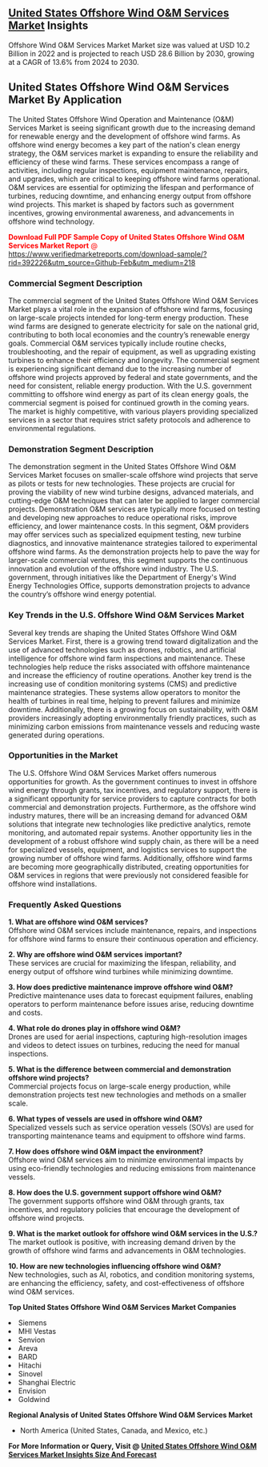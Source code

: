 <h2><a href="https://www.verifiedmarketreports.com/download-sample/?rid=392226&amp;utm_source=Github-Feb&amp;utm_medium=218" target="_blank">United States Offshore Wind O&M Services Market</a> Insights</h2><p>Offshore Wind O&M Services Market Market size was valued at USD 10.2 Billion in 2022 and is projected to reach USD 28.6 Billion by 2030, growing at a CAGR of 13.6% from 2024 to 2030.</p><p> <h2>United States Offshore Wind O&M Services Market By Application</h2> <p>The United States Offshore Wind Operation and Maintenance (O&M) Services Market is seeing significant growth due to the increasing demand for renewable energy and the development of offshore wind farms. As offshore wind energy becomes a key part of the nation's clean energy strategy, the O&M services market is expanding to ensure the reliability and efficiency of these wind farms. These services encompass a range of activities, including regular inspections, equipment maintenance, repairs, and upgrades, which are critical to keeping offshore wind farms operational. O&M services are essential for optimizing the lifespan and performance of turbines, reducing downtime, and enhancing energy output from offshore wind projects. This market is shaped by factors such as government incentives, growing environmental awareness, and advancements in offshore wind technology. <p><span class=""><span style="color: #ff0000;"><strong>Download Full PDF Sample Copy of United States Offshore Wind O&M Services Market Report</strong> @ </span><a href="https://www.verifiedmarketreports.com/download-sample/?rid=392226&amp;utm_source=Github-Feb&amp;utm_medium=218" target="_blank">https://www.verifiedmarketreports.com/download-sample/?rid=392226&amp;utm_source=Github-Feb&amp;utm_medium=218</a></span></p></p> <h3>Commercial Segment Description</h3> <p>The commercial segment of the United States Offshore Wind O&M Services Market plays a vital role in the expansion of offshore wind farms, focusing on large-scale projects intended for long-term energy production. These wind farms are designed to generate electricity for sale on the national grid, contributing to both local economies and the country’s renewable energy goals. Commercial O&M services typically include routine checks, troubleshooting, and the repair of equipment, as well as upgrading existing turbines to enhance their efficiency and longevity. The commercial segment is experiencing significant demand due to the increasing number of offshore wind projects approved by federal and state governments, and the need for consistent, reliable energy production. With the U.S. government committing to offshore wind energy as part of its clean energy goals, the commercial segment is poised for continued growth in the coming years. The market is highly competitive, with various players providing specialized services in a sector that requires strict safety protocols and adherence to environmental regulations. <h3>Demonstration Segment Description</h3> <p>The demonstration segment in the United States Offshore Wind O&M Services Market focuses on smaller-scale offshore wind projects that serve as pilots or tests for new technologies. These projects are crucial for proving the viability of new wind turbine designs, advanced materials, and cutting-edge O&M techniques that can later be applied to larger commercial projects. Demonstration O&M services are typically more focused on testing and developing new approaches to reduce operational risks, improve efficiency, and lower maintenance costs. In this segment, O&M providers may offer services such as specialized equipment testing, new turbine diagnostics, and innovative maintenance strategies tailored to experimental offshore wind farms. As the demonstration projects help to pave the way for larger-scale commercial ventures, this segment supports the continuous innovation and evolution of the offshore wind industry. The U.S. government, through initiatives like the Department of Energy's Wind Energy Technologies Office, supports demonstration projects to advance the country’s offshore wind energy potential. <h3>Key Trends in the U.S. Offshore Wind O&M Services Market</h3> <p>Several key trends are shaping the United States Offshore Wind O&M Services Market. First, there is a growing trend toward digitalization and the use of advanced technologies such as drones, robotics, and artificial intelligence for offshore wind farm inspections and maintenance. These technologies help reduce the risks associated with offshore maintenance and increase the efficiency of routine operations. Another key trend is the increasing use of condition monitoring systems (CMS) and predictive maintenance strategies. These systems allow operators to monitor the health of turbines in real time, helping to prevent failures and minimize downtime. Additionally, there is a growing focus on sustainability, with O&M providers increasingly adopting environmentally friendly practices, such as minimizing carbon emissions from maintenance vessels and reducing waste generated during operations. <h3>Opportunities in the Market</h3> <p>The U.S. Offshore Wind O&M Services Market offers numerous opportunities for growth. As the government continues to invest in offshore wind energy through grants, tax incentives, and regulatory support, there is a significant opportunity for service providers to capture contracts for both commercial and demonstration projects. Furthermore, as the offshore wind industry matures, there will be an increasing demand for advanced O&M solutions that integrate new technologies like predictive analytics, remote monitoring, and automated repair systems. Another opportunity lies in the development of a robust offshore wind supply chain, as there will be a need for specialized vessels, equipment, and logistics services to support the growing number of offshore wind farms. Additionally, offshore wind farms are becoming more geographically distributed, creating opportunities for O&M services in regions that were previously not considered feasible for offshore wind installations. <h3>Frequently Asked Questions</h3> <p><strong>1. What are offshore wind O&M services?</strong><br> Offshore wind O&M services include maintenance, repairs, and inspections for offshore wind farms to ensure their continuous operation and efficiency.</p> <p><strong>2. Why are offshore wind O&M services important?</strong><br> These services are crucial for maximizing the lifespan, reliability, and energy output of offshore wind turbines while minimizing downtime.</p> <p><strong>3. How does predictive maintenance improve offshore wind O&M?</strong><br> Predictive maintenance uses data to forecast equipment failures, enabling operators to perform maintenance before issues arise, reducing downtime and costs.</p> <p><strong>4. What role do drones play in offshore wind O&M?</strong><br> Drones are used for aerial inspections, capturing high-resolution images and videos to detect issues on turbines, reducing the need for manual inspections.</p> <p><strong>5. What is the difference between commercial and demonstration offshore wind projects?</strong><br> Commercial projects focus on large-scale energy production, while demonstration projects test new technologies and methods on a smaller scale.</p> <p><strong>6. What types of vessels are used in offshore wind O&M?</strong><br> Specialized vessels such as service operation vessels (SOVs) are used for transporting maintenance teams and equipment to offshore wind farms.</p> <p><strong>7. How does offshore wind O&M impact the environment?</strong><br> Offshore wind O&M services aim to minimize environmental impacts by using eco-friendly technologies and reducing emissions from maintenance vessels.</p> <p><strong>8. How does the U.S. government support offshore wind O&M?</strong><br> The government supports offshore wind O&M through grants, tax incentives, and regulatory policies that encourage the development of offshore wind projects.</p> <p><strong>9. What is the market outlook for offshore wind O&M services in the U.S.?</strong><br> The market outlook is positive, with increasing demand driven by the growth of offshore wind farms and advancements in O&M technologies.</p> <p><strong>10. How are new technologies influencing offshore wind O&M?</strong><br> New technologies, such as AI, robotics, and condition monitoring systems, are enhancing the efficiency, safety, and cost-effectiveness of offshore wind O&M services.</p> </p><p><strong>Top United States Offshore Wind O&M Services Market Companies</strong></p><div data-test-id=""><p><li>Siemens</li><li> MHI Vestas</li><li> Senvion</li><li> Areva</li><li> BARD</li><li> Hitachi</li><li> Sinovel</li><li> Shanghai Electric</li><li> Envision</li><li> Goldwind</li></p><div><strong>Regional Analysis of&nbsp;United States Offshore Wind O&M Services Market</strong></div><ul><li dir="ltr"><p dir="ltr">North America&nbsp;(United States, Canada, and Mexico, etc.)</p></li></ul><p><strong>For More Information or Query, Visit @&nbsp;</strong><strong><a href="https://www.verifiedmarketreports.com/product/offshore-wind-o-m-services-market/?utm_source=Github-Feb&amp;utm_medium=218" target="_blank">United States Offshore Wind O&M Services Market Insights Size And Forecast</a></strong></p></div>
